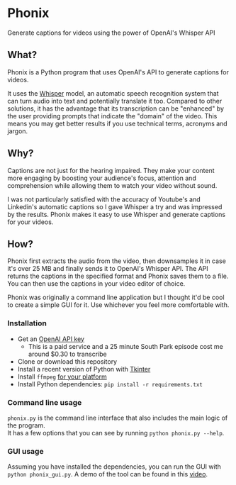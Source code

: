 # Phonix
Generate captions for videos using the power of OpenAI's Whisper API

## What?

Phonix is a Python program that uses OpenAI's API to generate captions for videos.

It uses the [Whisper](https://platform.openai.com/docs/models/whisper) model,
an automatic speech recognition system that can turn audio into text and potentially translate it too.
Compared to other solutions, it has the advantage that its transcription can be "enhanced"
by the user providing prompts that indicate the "domain" of the video.
This means you may get better results if you use technical terms, acronyms and jargon.

## Why?

Captions are not just for the hearing impaired.
They make your content more engaging by boosting your audience's focus, attention and
comprehension while allowing them to watch your video without sound.

I was not particularly satisfied with the accuracy of Youtube's and Linkedin's automatic captions
so I gave Whisper a try and was impressed by the results.
Phonix makes it easy to use Whisper and generate captions for your videos.

## How?

Phonix first extracts the audio from the video, then downsamples it in case it's over 25 MB
and finally sends it to OpenAI's Whisper API.
The API returns the captions in the specified format and Phonix saves them to a file.
You can then use the captions in your video editor of choice.

Phonix was originally a command line application but I thought it'd be cool to create a simple
GUI for it. Use whichever you feel more comfortable with.

### Installation

* Get an [OpenAI API key](https://platform.openai.com/account/api-keys)
  * This is a paid service and a 25 minute South Park episode cost me around $0.30 to transcribe
* Clone or download this repository
* Install a recent version of Python with [Tkinter](https://docs.python.org/3/library/tkinter.html#module-tkinter)
* Install `ffmpeg` [for your platform](https://ffmpeg.org/download.html)
* Install Python dependencies: `pip install -r requirements.txt`

### Command line usage

`phonix.py` is the command line interface that also includes the main logic of the program.<br>
It has a few options that you can see by running `python phonix.py --help`.

### GUI usage

Assuming you have installed the dependencies, you can run the GUI with `python phonix_gui.py`.
A demo of the tool can be found in this [video](https://www.youtube.com/@platisd).
